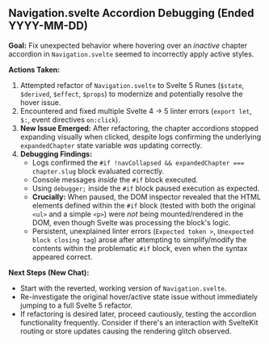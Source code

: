 ## Navigation.svelte Accordion Debugging (Ended YYYY-MM-DD)

**Goal:** Fix unexpected behavior where hovering over an _inactive_ chapter accordion in `Navigation.svelte` seemed to incorrectly apply active styles.

**Actions Taken:**

1.  Attempted refactor of `Navigation.svelte` to Svelte 5 Runes (`$state`, `$derived`, `$effect`, `$props`) to modernize and potentially resolve the hover issue.
2.  Encountered and fixed multiple Svelte 4 -> 5 linter errors (`export let`, `$:`, event directives `on:click`).
3.  **New Issue Emerged:** After refactoring, the chapter accordions stopped expanding visually when clicked, despite logs confirming the underlying `expandedChapter` state variable _was_ updating correctly.
4.  **Debugging Findings:**
    - Logs confirmed the `#if !navCollapsed && expandedChapter === chapter.slug` block evaluated correctly.
    - Console messages _inside_ the `#if` block executed.
    - Using `debugger;` inside the `#if` block paused execution as expected.
    - **Crucially:** When paused, the DOM inspector revealed that the HTML elements defined within the `#if` block (tested with both the original `<ul>` and a simple `<p>`) were _not_ being mounted/rendered in the DOM, even though Svelte was processing the block's logic.
    - Persistent, unexplained linter errors (`Expected token >`, `Unexpected block closing tag`) arose after attempting to simplify/modify the contents within the problematic `#if` block, even when the syntax appeared correct.

**Next Steps (New Chat):**

- Start with the reverted, working version of `Navigation.svelte`.
- Re-investigate the original hover/active state issue without immediately jumping to a full Svelte 5 refactor.
- If refactoring is desired later, proceed cautiously, testing the accordion functionality frequently. Consider if there's an interaction with SvelteKit routing or store updates causing the rendering glitch observed.

